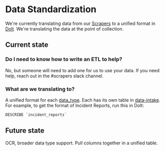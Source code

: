 # Data Standardization

We're currently translating data from our [Scrapers](https://github.com/Police-Data-Accessibility-Project/PDAP-Scrapers/) to a unified format in [Dolt](../data-storage/dolthub.md). We're translating the data at the point of collection.

## Current state

### Do I need to know how to write an ETL to help?

No, but someone will need to add one for us to use your data. If you need help, reach out in the \#scrapers slack channel.

### What are we translating to?

A unified format for each [data\_type](https://www.dolthub.com/repositories/pdap/datasets/data/master/data_types). Each has its own table in [data-intake](https://www.dolthub.com/repositories/pdap/data-intake). For example, to get the format of Incident Reports, run this in Dolt:

```sql
DESCRIBE `incident_reports`
```

## Future state

OCR, broader data type support. Pull columns together in a unified table.

